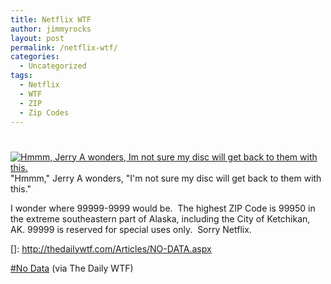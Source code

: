 ```yaml
---
title: Netflix WTF
author: jimmyrocks
layout: post
permalink: /netflix-wtf/
categories:
  - Uncategorized
tags:
  - Netflix
  - WTF
  - ZIP
  - Zip Codes
---
```

# 

[![Hmmm, Jerry A wonders, Im not sure my disc will get back to them with this.][2]][2]
"Hmmm," Jerry A wonders, "I'm not sure my disc will get back to them with this."

I wonder where 99999-9999 would be.  The highest ZIP Code is 99950 in the extreme southeastern part of Alaska, including the City of Ketchikan, AK. 99999 is reserved for special uses only.  Sorry Netflix.

 []: http://thedailywtf.com/Articles/NO-DATA.aspx

[#No Data][2] (via The Daily WTF)

 [2]: http://thedailywtf.com/Articles/NO-DATA.aspx
